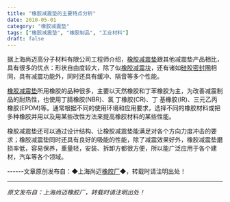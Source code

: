 ```yaml
---
title: "橡胶减震垫的主要特点分析"
date: 2010-05-01
category: "橡胶减震垫"
tags: ["橡胶减震垫", "橡胶制品", "工业材料"]
draft: false
---
```


据上海尚迈高分子材料有限公司工程师介绍，[橡胶减震垫](http://www.smpolymer.com/xiangjiaojianzhendian/)跟其他减震垫产品相比，具有很多的优点：形状自由度较大，除了似[橡胶减震块](http://www.smpolymer.com/)，还有诸如[硅胶密封圈](http://www.smpolymer.com/)相同，具有减震功能外，同时还具有缓冲、隔音等多个性能。

[橡胶减震垫](http://www.smpolymer.com/xiangjiaojianzhendian/)所用橡胶的品种很多，主要以天然橡胶和丁苯橡胶为主，为改善减震制品的耐热性，也使用丁腈橡胶(NBR)、氯 丁橡胶(CR)、丁 基橡胶(IR)、三元乙丙橡胶(EPDM)等。通常根据不同的使用环境和应用要求，选择不同的橡胶材料或把多种橡胶并用以及用某些改性方法来提高橡胶材料的某些性能。

橡胶减震垫还可以通过设计结构、让橡胶减震垫能满足对各个方向力度冲击的要求；橡胶减震垫同时还具有良好的吸能的性能，除了减震效果好外，橡胶减震垫磨损率低，容易保养，重量轻，安装、拆卸方都很方便，所以能广泛应用于各个建材，汽车等各个领域。

------文章原创发布自：◆上海尚迈[橡胶厂](http://www.smpolymer.com/)◆，转载时请注明出处！

---

*原文发布自：上海尚迈橡胶厂，转载时请注明出处！*
